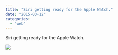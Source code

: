 ```yaml
---
title: "Siri getting ready for the Apple Watch."
date: "2015-03-12"
categories: 
  - "web"
---
```


Siri getting ready for the Apple Watch.  
  
[![](https://scontent.xx.fbcdn.net/hphotos-xap1/v/t1.0-9/s130x130/10941034_937035209653590_2346512992368432371_n.jpg?oh=c831d14053e093230c444fe4da02870a&oe=557B9D6C)](http://www.facebook.com/iCosmoGeek/photos/a.634427076581073.1073741826.132336730123446/937035209653590/?type=1&relevant_count=1)
